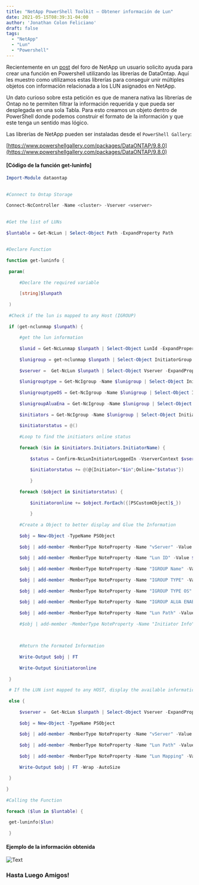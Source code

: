 ```yaml
---
title: "NetApp PowerShell Toolkit – Obtener información de Lun"
date: 2021-05-15T08:39:31-04:00
author: 'Jonathan Colon Feliciano'
draft: false
tags:
  - "NetApp"
  - "Lun"
  - "Powershell"
---
```


Recientemente en un [post](https://community.netapp.com/t5/Microsoft-Virtualization-Discussions/PSTK-Combine-the-output-of-Get-NcLunMap-and-Get-NcIgroup-custom-object/m-p/164648/highlight/true#M6354) del foro de NetApp un usuario solicito ayuda para crear una función en Powershell utilizando las librerías de DataOntap. Aquí les muestro como utilizamos estas librerías para conseguir unir múltiples objetos con información relacionada a los LUN asignados en NetApp.

Un dato curioso sobre esta petición es que de manera nativa las librerías de Ontap no te permiten filtrar la información requerida y que pueda ser desplegada en una sola Tabla. Para esto creamos un objeto dentro de PowerShell donde podemos construir el formato de la información y que este tenga un sentido mas lógico.

Las librerías de NetApp pueden ser instaladas desde el `PowerShell Gallery`:

[https://www.powershellgallery.com/packages/DataONTAP/9.8.0](https://www.powershellgallery.com/packages/DataONTAP/9.8.0)

#### [Código de la función get-luninfo]

```powershell
Import-Module dataontap
 
 
#Connect to Ontap Storage
 
Connect-NcController -Name <cluster> -Vserver <vserver>
 
 
#Get the list of LUNs
 
$luntable = Get-NcLun | Select-Object Path -ExpandProperty Path
 
 
#Declare Function
 
function get-luninfo {
 
 param(
 
     #Declare the required variable
 
     [string]$lunpath
 
 )
 
 #Check if the lun is mapped to any Host (IGROUP)
 
 if (get-nclunmap $lunpath) {
 
     #get the lun information
 
     $lunid = Get-NcLunmap $lunpath | Select-Object LunId -ExpandProperty LunId
 
     $lunigroup = get-nclunmap $lunpath | Select-Object InitiatorGroup -ExpandProperty InitiatorGroup
 
     $vserver =  Get-NcLun $lunpath | Select-Object Vserver -ExpandProperty Vserver
 
     $lunigrouptype = Get-NcIgroup -Name $lunigroup | Select-Object InitiatorGroupType -ExpandProperty InitiatorGroupType
 
     $lunigrouptypeOS = Get-NcIgroup -Name $lunigroup | Select-Object InitiatorGroupOsType -ExpandProperty InitiatorGroupOsType
 
     $lunigroupAluaEna = Get-NcIgroup -Name $lunigroup | Select-Object InitiatorGroupAluaEnabled -ExpandProperty InitiatorGroupAluaEnabled
 
     $initiators = Get-NcIgroup -Name $lunigroup | Select-Object Initiators -Unique -ExpandProperty Initiators
 
     $initiatorstatus = @()
 
     #Loop to find the initiators online status
 
     foreach ($in in $initiators.Initiators.InitiatorName) {
 
         $status = Confirm-NcLunInitiatorLoggedIn -VserverContext $vserver -Initiator $in | Select-Object Value -ExpandProperty Value
 
         $initiatorstatus += @(@{Initiator="$in";Online="$status"})
 
         }
 
     foreach ($object in $initiatorstatus) {
 
         $initiatoronline += $object.ForEach({[PSCustomObject]$_})
 
         }
 
     #Create a Object to better display and Glue the Information
 
     $obj = New-Object -TypeName PSObject
 
     $obj | add-member -MemberType NoteProperty -Name "vServer" -Value $vserver
 
     $obj | add-member -MemberType NoteProperty -Name "Lun ID" -Value $lunid
 
     $obj | add-member -MemberType NoteProperty -Name "IGROUP Name" -Value $lunigroup
 
     $obj | add-member -MemberType NoteProperty -Name "IGROUP TYPE" -Value $lunigrouptype
 
     $obj | add-member -MemberType NoteProperty -Name "IGROUP TYPE OS" -Value $lunigrouptypeOS
 
     $obj | add-member -MemberType NoteProperty -Name "IGROUP ALUA ENABLE" -Value $lunigroupAluaEna
 
     $obj | add-member -MemberType NoteProperty -Name "Lun Path" -Value $lunpath
 
     #$obj | add-member -MemberType NoteProperty -Name "Initiator Info" -Value $initiatoronline
 
     
 
     #Return the Formated Information
 
     Write-Output $obj | FT
 
     Write-Output $initiatoronline
 
 }
 
 # If the LUN isnt mapped to any HOST, display the available information.
 
 else {
 
     $vserver =  Get-NcLun $lunpath | Select-Object Vserver -ExpandProperty Vserver
 
     $obj = New-Object -TypeName PSObject
 
     $obj | add-member -MemberType NoteProperty -Name "vServer" -Value $vserver
 
     $obj | add-member -MemberType NoteProperty -Name "Lun Path" -Value $lunpath
 
     $obj | add-member -MemberType NoteProperty -Name "Lun Mapping" -Value "Lun Not Mapped"
 
     Write-Output $obj | FT -Wrap -AutoSize
 
 }
 
}
 
#Calling the Function
 
foreach ($lun in $luntable) {
 
 get-luninfo($lun)
 
 }
 ```

#### Ejemplo de la información obtenida

![Text](/img/2021-03-06_19-30-1024x300.webp#center)

### Hasta Luego Amigos!
